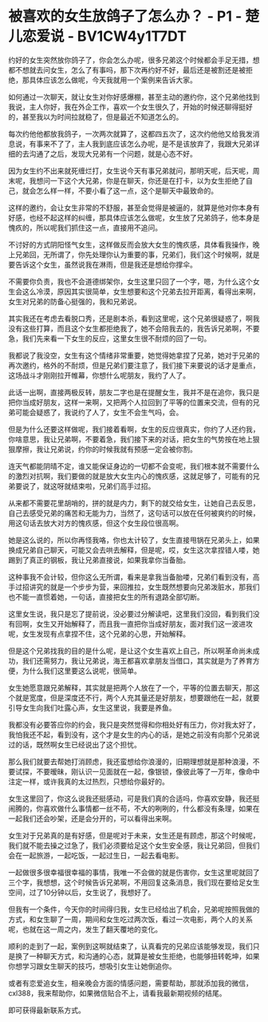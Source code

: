 # 被喜欢的女生放鸽子了怎么办？ - P1 - 楚儿恋爱说 - BV1CW4y1T7DT

约好的女生突然放你鸽子了，你会怎么办呢，很多兄弟这个时候都会手足无措，想都不想就去问女生，怎么了有事吗，那下次再约好不好，最后还是被割还是被拒绝，那具体应该怎么做呢，今天我就用一个案例来告诉大家。

如何通过一次聊天，就让女生对你好感爆棚，甚至主动的邀约你，这个兄弟他找到我说，主人你好，我在外企工作，喜欢一个女生很久了，开始的时候还聊得挺好的，甚至我以为时间拉就稳了，但是最近不知道怎么的。

每次约他他都放我鸽子，一次两次就算了，这都四五次了，这次约他他又给我发消息说，有事来不了了，主人我到底应该怎么办呢，是不是该放弃了，我跟大兄弟详细的去沟通了之后，发现大兄弟有一个问题，就是心态不好。

因为女生约不出来就死缠烂打，女生说今天有事兄弟就问，那明天呢，后天呢，周末呢，我想问一下这个大兄弟，你是在聊天，你还是在打卡，以为女生拒绝了自己，就会怎么样一样，不要小看了这一点，这个是聊天中最致命的。

这样的邀约，会让女生非常的不舒服，甚至会觉得是被逼的，就算是他对你本身有好感，也经不起这样的纠缠，那具体应该怎么做呢，女生放了兄弟鸽子，他本身是愧疚的，所以呢我们抓住这一点，直接用不追问。

不讨好的方式阴阳怪气女生，这样做反而会放大女生的愧疚感，具体看我操作，晚上兄弟回，无所谓了，你先处理你认为重要的事，兄弟们，我们这个时候啊，就是要告诉这个女生，虽然说我在淋雨，但是我还是想给你撑伞。

不需要你负责，我也不会道德绑架你，女生这里只回了一个字，嗯，为什么这个女生会这么冷漠，原因其实很简单，女生想要和这个兄弟去拉开距离，看得出来啊，女生对兄弟的防备心挺强的，我和兄弟说。

其实我还在考虑去看脱口秀，还是剧本杀，看到这里呢，这个兄弟很疑惑了，啊我没有这些打算，而且这个女生都拒绝我了，她不会陪我去的，我告诉兄弟啊，不要急，我们先来看一下女生的反应，这里女生很不耐烦的回了一句。

我都说了我没空，女生有这个情绪非常重要，她觉得她拿捏了兄弟，她对于兄弟的再次邀约，格外的不耐烦，但是兄弟们要注意了，我们接下来要说的话才是重点，这场战斗才刚刚拉开帷幕，你想什么呢朋友，我约了人了。

此话一出啊，直接两极反转，朋友二字也是在提醒女生，我并不是在追你，我只是把你当成好朋友，这样一来啊，又把两个人拉回到了平等的位置来交流，但有的兄弟可能会疑惑了，我说约了人了，女生不会生气吗，会。

但是为什么还要这样做呢，我们接着看啊，女生的反应很真实，你约了人还约我，你啥意思，我让兄弟啊，不要着急，我们接下来的对话，把女生的气势按在地上狠狠摩擦，我让兄弟说，约你的时候我就有预感一定会被你割。

连天气都能阴晴不定，谁又能保证身边的一切都不会变呢，我们根本就不需要什么的激烈对抗啊，我们要做的就是放大女生内心的愧疚感，这就足够了，可能有的兄弟要说了，就这呀就结束啦，兄弟们高手过招。

从来都不需要花里胡哨的，拼的就是内力，剩下的就交给女生，让她自己去反思，自己去感受兄弟的痛苦和无能为力，当然了，这句话可以放在任何被爽约的时候，用这句话去放大对方的愧疚感，但这个女生段位很高啊。

她是这么说的，所以你再怪我咯，你也太计较了，女生直接甩锅在兄弟头上，如果换成兄弟自己聊天，可能又会去哄去解释，但是呢，哎，女生这次拿捏错人喽，她踢到了真正的钢板，我让兄弟直接说，如果我拿你当备胎。

这种事我不会计较，但你这么无所谓，看来是拿我当备胎喽，兄弟们看到没有，高手过招讲究的就是一个步步为营，来回推拉，女生既然想要向兄弟泼脏水，那我们也不能一直惯着她，一句话，直接把女生的所有退路全部切断。

这里女生说，我只是忘了提前说，没必要过分解读吧，这里我们没回，看到我们没有回啊，女生又开始解释了，而且我一直把你当成好朋友，面对我们这一波进攻呢，女生发现有点拿捏不住，这个兄弟的心思，开始解释。

但是这个兄弟找我的目的是什么呢，是让这个女生喜欢上自己，所以啊革命尚未成功，我们还需努力，我让兄弟说，海王都喜欢拿朋友当借口，其实就是为了养育方便，为什么我们这里要这么说呢，很简单。

女生她愿意跟兄弟解释，其实就是把两个人放在了一个，平等的位置去聊天，那这个就是宽度，但是深度还不行，两个人充其量还是好朋友，想要跟他在一起，就要引导女生向我们吐露心声，女生这里说，我要是养鱼。

我都没有必要答应你的约会，我只是突然觉得和你相处好有压力，你对我太好了，我怕我还不起，看到没有，这个才是女生的内心的话，是她之前没有向那个兄弟说过的话，既然啊女生已经说出了这个担忧。

那么我们就要去帮她打消顾虑，我还蛮想给你浪漫的，旧期理想就是那种浪漫，不要试探，不要暧昧，刚认识一见面就在一起，像银锁，像彼此等了一万年，像命中注定一样，或许我真的太过热烈，只想给你最好的。

女生这里回了，你这么说我还挺感动，可是我们真的合适吗，你喜欢安静，我还挺闹腾的，你喜欢做什么事情都一丝不苟，不大的咧咧的，什么都没有条理，如果在一起我们还会吵架，还是会分开的，可以看得出来啊。

女生对于兄弟真的是有好感，但是呢对于未来，女生还是有顾虑，那这个时候呢，我们就不能去操之过急了，我们必须要给足这个女生安全感，我让兄弟回，但我们会在一起旅游，一起吃饭，一起过生日，一起去看电影。

一起做很多很幸福很幸福的事情，我唯一不会做的就是伤害你，女生这里呢就回了三个字，我想想，这个时候告诉兄弟啊，不用回复这条消息，我们现在要给足女生空间，过了10分钟以后，女生说了，我想好了。

但我有一个条件，今天你的时间得归我，女生已经给出了机会，兄弟呢按照我做的方式，和女生聊了一周，期间和女生吃过两次饭，看过一次电影，两个人的关系呢，也就在这一周之内，发生了翻天覆地的变化。

顺利的走到了一起，案例到这啊就结束了，认真看完的兄弟应该能够发现，我们只是换了一种聊天方式，和沟通的心态，就算是被女生拒绝，也能够扭转乾坤，如果你想学习跟女生聊天的技巧，想吸引女生让她倒追你。

或者有恋爱追女生，相亲晚会方面的情感问题，需要帮助，那就添加我的微信，cxl388，我来帮助你，如果微信贴合不上，请看我最新期视频的结尾。

即可获得最新联系方式。